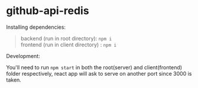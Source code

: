 # github-api-redis
Installing dependencies:  
> backend (run in root directory): `npm i`  
> frontend (run in client directory) : `npm i`

Development:  

You'll need to run `npm start` in both the root(server) and client(frontend) folder respectively, 
react app will ask to serve on another port since 3000 is taken.
